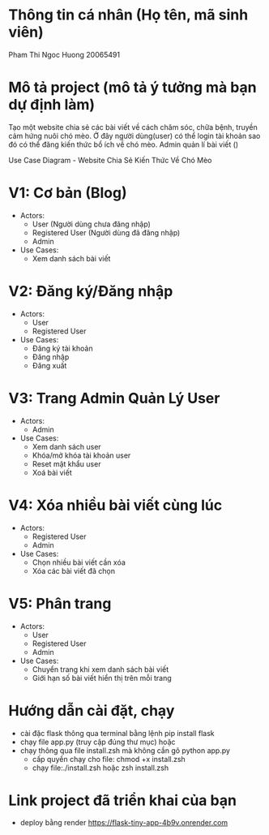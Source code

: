 # Thông tin cá nhân (Họ tên, mã sinh viên)

Pham Thi Ngoc Huong
20065491

# Mô tả project (mô tả ý tưởng mà bạn dự định làm)

Tạo một website chia sẻ các bài viết về cách chăm sóc, chữa bệnh, truyền cảm hứng nuôi chó mèo. Ở đây người dùng(user) có thể login tài khoản sao đó có thể đăng kiến thức bổ ích về chó mèo. Admin quản lí bài viết ()

Use Case Diagram - Website Chia Sẻ Kiến Thức Về Chó Mèo

# V1: Cơ bản (Blog)

- Actors:
  - User (Người dùng chưa đăng nhập)
  - Registered User (Người dùng đã đăng nhập)
  - Admin
- Use Cases:
  - Xem danh sách bài viết

# V2: Đăng ký/Đăng nhập

- Actors:
  - User
  - Registered User
- Use Cases:
  - Đăng ký tài khoản
  - Đăng nhập
  - Đăng xuất

# V3: Trang Admin Quản Lý User

- Actors:
  - Admin
- Use Cases:
  - Xem danh sách user
  - Khóa/mở khóa tài khoản user
  - Reset mật khẩu user
  - Xoá bài viết

# V4: Xóa nhiều bài viết cùng lúc

- Actors:
  - Registered User
  - Admin
- Use Cases:
  - Chọn nhiều bài viết cần xóa
  - Xóa các bài viết đã chọn

# V5: Phân trang

- Actors:
  - User
  - Registered User
  - Admin
- Use Cases:
  - Chuyển trang khi xem danh sách bài viết
  - Giới hạn số bài viết hiển thị trên mỗi trang

# Hướng dẫn cài đặt, chạy

- cài đặc flask thông qua terminal bằng lệnh pip install flask
- chạy file app.py (truy cập đúng thư mục)
  hoặc
- chạy thông qua file install.zsh mà không cần gõ python app.py
  - cấp quyền chạy cho file: chmod +x install.zsh
  - chạy file:./install.zsh hoặc zsh install.zsh

# Link project đã triển khai của bạn

- deploy bằng render
  https://flask-tiny-app-4b9v.onrender.com
